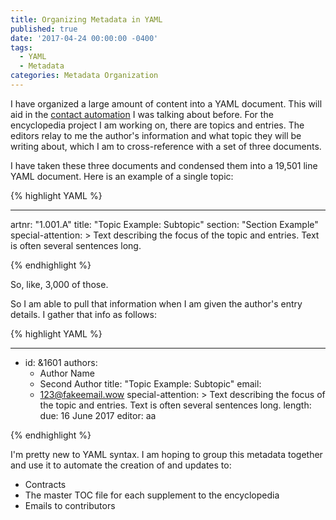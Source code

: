 ```yaml
---
title: Organizing Metadata in YAML
published: true
date: '2017-04-24 00:00:00 -0400'
tags:
  - YAML
  - Metadata
categories: Metadata Organization
---
```


I have organized a large amount of content into a YAML document. This will aid in the [contact automation](../Automating-Contracts) I was talking about before. For the encyclopedia project I am working on, there are topics and entries. The editors relay to me the author's information and what topic they will be writing about, which I am to cross-reference with a set of three documents. 

I have taken these three documents and condensed them into a 19,501 line YAML document. Here is an example of a single topic: 

{% highlight YAML %}

---
artnr: "1.001.A"
title: "Topic Example: Subtopic"
section: "Section Example"
special-attention: >
  Text describing the focus of the topic and entries. Text is often several sentences long. 

{% endhighlight %}

So, like, 3,000 of those.

So I am able to pull that information when I am given the author's entry details. I gather that info as follows:

{% highlight YAML %}

---
- id: &1601
 authors:
  - Author Name
  - Second Author
 title: "Topic Example: Subtopic"
 email:
  - 123@fakeemail.wow
 special-attention: > 
  Text describing the focus of the topic and entries. Text is often several sentences long. 
 length: 
 due: 16 June 2017
 editor: aa


{% endhighlight %}

I'm pretty new to YAML syntax. I am hoping to group this metadata together and use it to automate the creation of and updates to:

- Contracts
- The master TOC file for each supplement to the encyclopedia
- Emails to contributors

